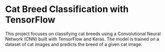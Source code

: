# Cat Breed Classification with TensorFlow

This project focuses on classifying cat breeds using a Convolutional Neural Network (CNN) built with TensorFlow and Keras. The model is trained on a dataset of cat images and predicts the breed of a given cat image.